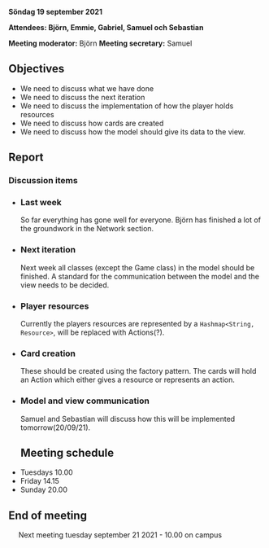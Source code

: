 **Söndag 19 september 2021**

**Attendees: Björn, Emmie, Gabriel, Samuel och Sebastian**

**Meeting moderator:** Björn
**Meeting secretary:** Samuel

## Objectives
* We need to discuss what we have done
* We need to discuss the next iteration
* We need to discuss the implementation of how the player holds resources
* We need to discuss how cards are created
* We need to discuss how the model should give its data to the view.

## Report


### Discussion items
* ### **Last week**
    So far everything has gone well for everyone. Björn has finished a lot of the groundwork in the Network section.
* ### **Next iteration**
    Next week all classes (except the Game class) in the model should be finished.
    A standard for the communication between the model and the view needs to be decided.
* ### **Player resources**
    Currently the players resources are represented by a `Hashmap<String, Resource>`, will be replaced with Actions(?).
* ### **Card creation**
    These should be created using the factory pattern.
    The cards will hold an Action which either gives a resource or represents an action.
* ### **Model and view communication**
    Samuel and Sebastian will discuss how this will be implemented tomorrow(20/09/21).
    ## Meeting schedule
* Tuesdays 10.00    
* Friday 14.15    
* Sunday 20.00

## End of meeting    
&nbsp; &nbsp; &nbsp;Next meeting tuesday september 21 2021 - 10.00 on campus